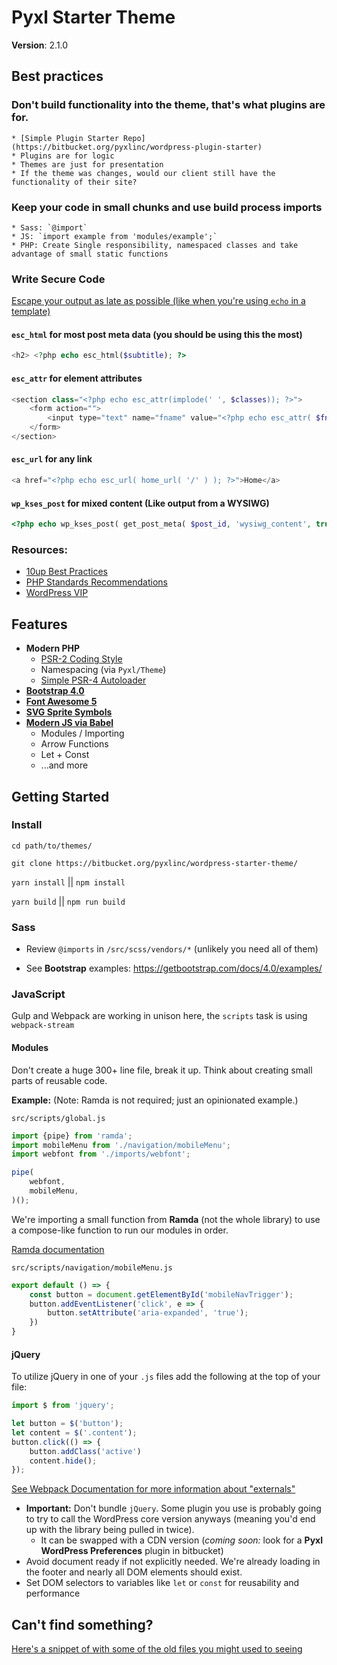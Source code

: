 # Pyxl Starter Theme
__Version__: 2.1.0

## Best practices

### Don't build functionality into the theme, that's what plugins are for.
    * [Simple Plugin Starter Repo](https://bitbucket.org/pyxlinc/wordpress-plugin-starter)
    * Plugins are for logic
    * Themes are just for presentation
    * If the theme was changes, would our client still have the functionality of their site?
### Keep your code in small chunks and use build process imports
    * Sass: `@import`
    * JS: `import example from 'modules/example';`
    * PHP: Create Single responsibility, namespaced classes and take advantage of small static functions
### Write Secure Code
[Escape your output as late as possible (like when you're using `echo` in a template)](https://danielbachhuber.com/tip/escaping-output/)
#### `esc_html` for most post meta data (you should be using this the most)
```php 
<h2> <?php echo esc_html($subtitle); ?> 
```
#### `esc_attr` for element attributes
```php 
<section class="<?php echo esc_attr(implode(' ', $classes)); ?>">
    <form action="">
        <input type="text" name="fname" value="<?php echo esc_attr( $fname ); ?>">
    </form>
</section>
```
#### `esc_url` for any link
```php
<a href="<?php echo esc_url( home_url( '/' ) ); ?>">Home</a>
```
#### `wp_kses_post` for mixed content (Like output from a WYSIWG)
```php
<?php echo wp_kses_post( get_post_meta( $post_id, 'wysiwg_content', true ) ); ?>
```

### Resources:
* [10up Best Practices](https://10up.github.io/Engineering-Best-Practices/)
* [PHP Standards Recommendations](https://www.php-fig.org/psr/)
* [WordPress VIP](https://vip.wordpress.com/documentation/best-practices/)
## Features
* __Modern PHP__
    * [PSR-2 Coding Style](https://github.com/php-fig/fig-standards/blob/master/accepted/PSR-2-coding-style-guide.md)
    * Namespacing (via `Pyxl/Theme`)
    * [Simple PSR-4 Autoloader](https://www.php-fig.org/psr/psr-4/)
* [__Bootstrap 4.0__](https://getbootstrap.com/)
* [__Font Awesome 5__](https://fontawesome.com/)
* [__SVG Sprite Symbols__](https://css-tricks.com/svg-symbol-good-choice-icons/)
* [__Modern JS via Babel__](https://babeljs.io/learn-es2015/)
    * Modules / Importing
    * Arrow Functions
    * Let + Const
    * ...and more
## Getting Started

### Install

`cd path/to/themes/`

`git clone https://bitbucket.org/pyxlinc/wordpress-starter-theme/`

`yarn install` || `npm install`

`yarn build` || `npm run build`

### Sass

* Review `@imports` in `/src/scss/vendors/*` (unlikely you need all of them)

* See __Bootstrap__ examples: https://getbootstrap.com/docs/4.0/examples/

### JavaScript

Gulp and Webpack are working in unison here, the `scripts` task is using `webpack-stream`

#### Modules

Don't create a huge 300+ line file, break it up. Think about creating small parts of reusable code.

__Example:__ (Note: Ramda is not required; just an opinionated example.)

`src/scripts/global.js` 
```js
import {pipe} from 'ramda';
import mobileMenu from './navigation/mobileMenu';
import webfont from './imports/webfont';

pipe(
    webfont,
    mobileMenu,
)();
```
We're importing a small function from __Ramda__ (not the whole library) to use a compose-like function to run our modules in order.

[Ramda documentation](http://ramdajs.com/docs)

`src/scripts/navigation/mobileMenu.js` 
```js
export default () => {
    const button = document.getElementById('mobileNavTrigger');
    button.addEventListener('click', e => {
        button.setAttribute('aria-expanded', 'true');
    })
}
``` 

#### jQuery

To utilize jQuery in one of your `.js` files add the following at the top of your file:

```js
import $ from 'jquery';

let button = $('button');
let content = $('.content');
button.click(() => {
    button.addClass('active')
    content.hide();
});
```

[See Webpack Documentation for more information about "externals"](https://webpack.js.org/configuration/externals/)

* __Important:__ Don't bundle `jQuery`. Some plugin you use is probably going to try to call the WordPress core version anyways (meaning you'd end up with the library being pulled in twice).
    * It can be swapped with a CDN version (*coming soon:* look for a __Pyxl WordPress Preferences__ plugin in bitbucket)
* Avoid document ready if not explicitly needed.  We're already loading in the footer and nearly all DOM elements should exist.
* Set DOM selectors to variables like `let` or `const` for reusability and performance


## Can't find something? 

[Here's a snippet of with some of the old files you might used to seeing](https://bitbucket.org/snippets/Mizner/zeaKej)
 